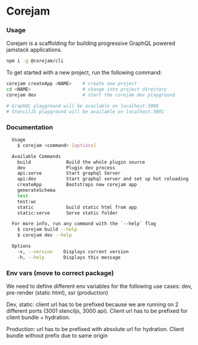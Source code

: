 # Corejam

### Usage

Corejam is a scaffolding for building progressive GraphQL powered jamstack applications.

```bash
npm i -g @corejam/cli
```

To get started with a new project, run the following command:

```bash
corejam createApp <NAME>    # create new project
cd <NAME>                   # change into project directory
corejam dev                 # start the corejam dev playground

# GraphQL playground will be available on localhost:3000
# StencilJS playground will be available on localhost:3001
```

### Documentation

```bash
  Usage
    $ corejam <command> [options]

  Available Commands
    build             Build the whole plugin source
    dev               Plugin dev process
    api:serve         Start graphql Server
    api:dev           Start graphql server and set up hot reloading
    createApp         Bootstraps new corejam app
    generateSchema
    test
    test:wc
    static            build static html from app
    static:serve      Serve static folder

  For more info, run any command with the `--help` flag
    $ corejam build --help
    $ corejam dev --help

  Options
    -v, --version    Displays current version
    -h, --help       Displays this message

```

### Env vars (move to correct package)

We need to define different env variables for the following use cases: dev, pre-render (static html), ssr (production)

Dev, static: client url has to be prefixed because we are running on 2 different ports (3001 stenciljs, 3000 api). Client url has to be prefixed for client bundle + hydration.

Production: url has to be prefixed with absolute url for hydration. Client bundle without prefix due to same origin
